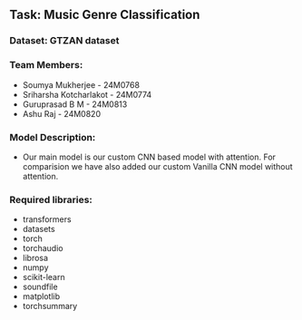 ## Task: Music Genre Classification
### Dataset: GTZAN dataset

### Team Members:
* Soumya Mukherjee - 24M0768
* Sriharsha Kotcharlakot - 24M0774
* Guruprasad B M - 24M0813
* Ashu Raj - 24M0820

### Model Description:
* Our main model is our custom CNN based model with attention. For comparision we have also added our custom Vanilla CNN model without attention.

### Required libraries:
* transformers
* datasets 
* torch
* torchaudio
* librosa
* numpy
* scikit-learn
* soundfile
* matplotlib
* torchsummary